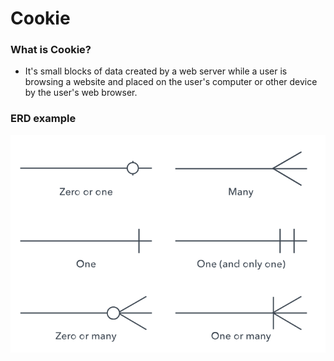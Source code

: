 # Cookie

### What is Cookie?

- It's small blocks of data created by a web server while a user is browsing a website and placed on the user's computer or other device by the user's web browser.

### ERD example

![alt](../zzz_image/E_ERD_01.png)

